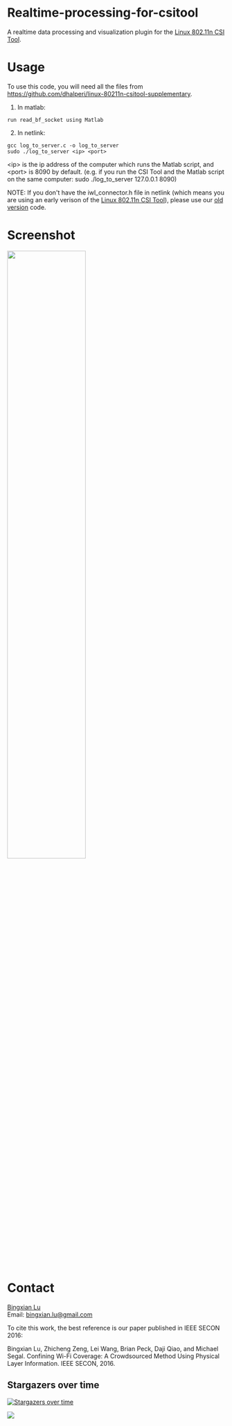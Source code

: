 # Realtime-processing-for-csitool
A realtime data processing and visualization plugin for the [Linux 802.11n CSI Tool](https://github.com/dhalperi/linux-80211n-csitool).

# Usage
To use this code, you will need all the files from https://github.com/dhalperi/linux-80211n-csitool-supplementary.

1. In matlab:
~~~
run read_bf_socket using Matlab
~~~

2. In netlink:
~~~
gcc log_to_server.c -o log_to_server
sudo ./log_to_server <ip> <port>
~~~
\<ip\> is the ip address of the computer which runs the Matlab script, and \<port\> is 8090 by default. (e.g. if you run the CSI Tool and the Matlab script on the same computer: sudo ./log_to_server 127.0.0.1 8090)

NOTE: If you don't have the iwl_connector.h file in netlink (which means you are using an early verison of the [Linux 802.11n CSI Tool](https://github.com/dhalperi/linux-80211n-csitool)), please use our [old version](https://github.com/lubingxian/Realtime-processing-for-csitool/tree/master/netlink/old%20version) code.

# Screenshot
<img src="pic1.png" width = "60%" />

# Contact
[Bingxian Lu](https://lubingxian.cn)   
Email: bingxian.lu@gmail.com

To cite this work, the best reference is our paper published in IEEE SECON 2016:

Bingxian Lu, Zhicheng Zeng, Lei Wang, Brian Peck, Daji Qiao, and Michael Segal. 
Confining Wi-Fi Coverage: A Crowdsourced Method Using Physical Layer Information. 
IEEE SECON, 2016.

## Stargazers over time

[![Stargazers over time](https://starchart.cc/lubingxian/Realtime-processing-for-csitool.svg)](https://starchart.cc/lubingxian/Realtime-processing-for-csitool)

<a href="https://clustrmaps.com/site/1c609" title="ClustrMaps"><img src='https://www.clustrmaps.com/map_v2.png?d=C_lfSGxZoZOnpCSuuLKo7s6xxPKDte61nwqToqC-sMI&cl=ffffff' /></a>

